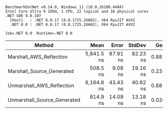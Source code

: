 ```

BenchmarkDotNet v0.14.0, Windows 11 (10.0.26100.4484)
Intel Core Ultra 9 185H, 1 CPU, 22 logical and 16 physical cores
.NET SDK 9.0.107
  [Host]   : .NET 8.0.17 (8.0.1725.26602), X64 RyuJIT AVX2
  .NET 8.0 : .NET 8.0.17 (8.0.1725.26602), X64 RyuJIT AVX2

Job=.NET 8.0  Runtime=.NET 8.0

```

| Method                      | Mean       | Error    | StdDev   | Gen0   | Gen1   | Allocated |
|---------------------------- |-----------:|---------:|---------:|-------:|-------:|----------:|
| Marshall_AWS_Reflection     | 5,841.5 ns | 87.91 ns | 82.23 ns | 0.8850 |      - |   11309 B |
| Marshall_Source_Generated   |   508.5 ns |  9.08 ns | 19.16 ns | 0.2384 | 0.0019 |    3000 B |
| Unmarshall_AWS_Reflection   | 6,164.6 ns | 43.43 ns | 40.62 ns | 0.8850 |      - |   11274 B |
| Unmarshall_Source_Generated |   814.9 ns | 14.09 ns | 13.18 ns | 0.0305 |      - |     392 B |
